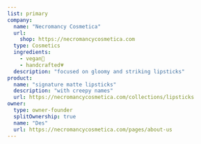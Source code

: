 ```yaml
---
list: primary
company:
  name: "Necromancy Cosmetica"
  url:
    shop: https://necromancycosmetica.com
  type: Cosmetics
  ingredients:
    - vegan🌱
    - handcrafted💗
  description: "focused on gloomy and striking lipsticks"
product:
  name: "signature matte lipsticks"
  description: "with creepy names"
  url: https://necromancycosmetica.com/collections/lipsticks
owner:
  type: owner-founder
  splitOwnership: true
  name: "Des"
  url: https://necromancycosmetica.com/pages/about-us
---
```

